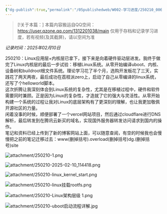 ```yaml
---
{"dg-publish":true,"permalink":"/05publishedweb/W002-学习进度/250210_006_进度搬运_Linux应用层+内核层/","noteIcon":"","created":"2025-02-21T21:51:50.710+08:00","updated":"2025-02-21T22:05:55.456+08:00"}
---
```




> [!关于本篇：]
> 本篇内容搬运自QQ空间：https://user.qzone.qq.com/1312201038/main
> 仅用于存档和记录学习进度，若有视频(及其截屏)，请以空间为准
> 

*记录时间：2025年02月10日*

250210：Linux应用层+内核层已拿下，接下来是向着硬件驱动层进发。我终于做完了Linux内核层的最后一步试验：移植Linux系统。从零开始编译uboot、内核、设备树和buildroot根文件系统。理论学习花了半个月，选购开发板花了三天，实践花了两天两夜，最后成功在荔枝派zero上，启动了自己从零编译的linux系统，还写了个helloworld脚本。  
这次折腾让我深刻体会到Linux系统的复杂性，尤其是在移植过程中，硬件和软件需要同时兼顾。正是因为Linux的复杂性，才造就了它的强大与灵活性。从零开始构建一个系统的过程让我对Linux的底层架构有了更深刻的理解，也让我更加敬佩开源社区的力量。  
闲着没事的时候，顺便部署了一个vercel网站项目，然后通过cloudflare进行DNS解析，最后转发到在腾讯云新买的域名，实现国外服务器转发访问请求到国内的操作。  
笔记和资料已经上传到了新的博客网站上面，可以随意查阅，有空的时候我也会慢慢把之前的笔记迁移过去：www(删掉括号).overload(删掉括号)dg.(删掉括号)site

![attachment/250210-1.png](/img/user/05publishedweb/W002-%E5%AD%A6%E4%B9%A0%E8%BF%9B%E5%BA%A6/attachment/250210-1.png)

![attachment/250210-2025-02-10_114418.png](/img/user/05publishedweb/W002-%E5%AD%A6%E4%B9%A0%E8%BF%9B%E5%BA%A6/attachment/250210-2025-02-10_114418.png)

![attachment/250210-linux_kernel_start.png](/img/user/05publishedweb/W002-%E5%AD%A6%E4%B9%A0%E8%BF%9B%E5%BA%A6/attachment/250210-linux_kernel_start.png)

![attachment/250210-linux挂载rootfs.png](/img/user/05publishedweb/W002-%E5%AD%A6%E4%B9%A0%E8%BF%9B%E5%BA%A6/attachment/250210-linux%E6%8C%82%E8%BD%BDrootfs.png)

![attachment/250210-Linux架构层级 1.png](/img/user/05publishedweb/W002-%E5%AD%A6%E4%B9%A0%E8%BF%9B%E5%BA%A6/attachment/250210-Linux%E6%9E%B6%E6%9E%84%E5%B1%82%E7%BA%A7%201.png)

![attachment/250210-uboot启动流程详解.jpg](/img/user/05publishedweb/W002-%E5%AD%A6%E4%B9%A0%E8%BF%9B%E5%BA%A6/attachment/250210-uboot%E5%90%AF%E5%8A%A8%E6%B5%81%E7%A8%8B%E8%AF%A6%E8%A7%A3.jpg)
